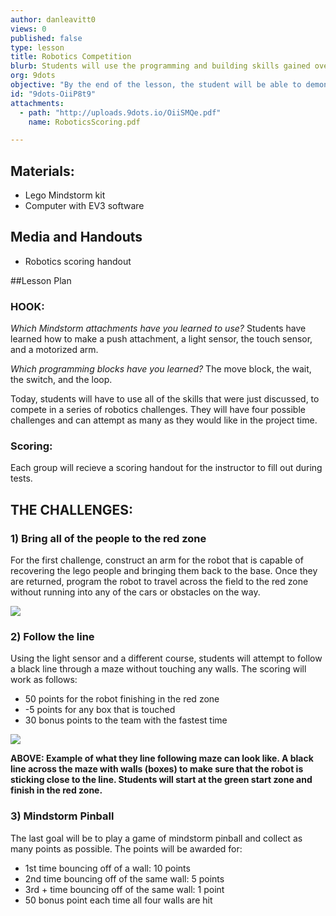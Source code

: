 ```yaml
---
author: danleavitt0
views: 0
published: false
type: lesson
title: Robotics Competition
blurb: Students will use the programming and building skills gained over the week to compete in a series of robotics challenges
org: 9dots
objective: "By the end of the lesson, the student will be able to demonstrate learning by programming their robots to complete new challenges."
id: "9dots-OiiP8t9"
attachments: 
  - path: "http://uploads.9dots.io/OiiSMQe.pdf"
    name: RoboticsScoring.pdf

---
```


## Materials:
- Lego Mindstorm kit
- Computer with EV3 software

## Media and Handouts
- Robotics scoring handout

##Lesson Plan

### HOOK:
_Which Mindstorm attachments have you learned to use?_
Students have learned how to make a push attachment, a light sensor,  the touch sensor, and a motorized arm.

_Which programming blocks have you learned?_
The move block, the wait, the switch, and the loop.

Today, students will have to use all of the skills that were just discussed, to compete in a series of robotics challenges.  They will have four possible challenges and can attempt as many as they would like in the project time.

### Scoring:
Each group will recieve a scoring handout for the instructor to fill out during tests.


## THE CHALLENGES:

### 1) Bring all of the people to the red zone
For the first challenge, construct an arm for the robot that is capable of recovering the lego people and bringing them back to the base. Once they are returned, program the robot to travel across the field to the red zone without running into any of the cars or obstacles on the way. 

![](http://uploads.9dots.io/OiiQvep_md.jpg) 

### 2) Follow the line

Using the light sensor and a different course, students will attempt to follow a black line through a maze without touching any walls. The scoring will work as follows:

- 50 points for the robot finishing in the red zone
- -5 points for any box that is touched
- 30 bonus points to the team with the fastest time

![](http://uploads.9dots.io/OiiR02o_md.jpg) 

**ABOVE: Example of what they line following maze can look like. A black line across the maze with walls (boxes) to make sure that the robot is sticking close to the line. Students will start at the green start zone and finish in the red zone.**

### 3) Mindstorm Pinball

The last goal will be to play a game of mindstorm pinball and collect as many points as possible. The points will be awarded for: 

- 1st time bouncing off of a wall: 10 points
- 2nd time bouncing off of the same wall:  5 points
- 3rd + time bouncing off of the same wall: 1 point
- 50 bonus point each time all four walls are hit

